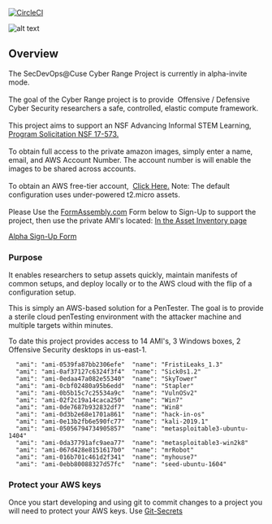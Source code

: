 [![CircleCI](https://circleci.com/gh/cappetta/CyberRange.svg?style=svg)](https://circleci.com/gh/cappetta/CyberRange)

![alt text](https://github.com/cappetta/CyberRange/blob/feature/kali-setup/cyberRange_logo.png "Cyber Range")
## Overview

<div class="htmlSection" id="tfa_1"><div class="htmlContent" id="tfa_1-HTML"><div>The SecDevOps@Cuse Cyber Range Project is currently in alpha-invite mode.&nbsp; <br></div><div><br></div><div>The goal of the Cyber Range project is to provide&nbsp; Offensive / Defensive Cyber Security researchers a safe, controlled, elastic compute framework.&nbsp; <br></div><div><br></div><div>This project aims to support an NSF Advancing Informal STEM Learning, <a href="https://www.nsf.gov/pubs/2017/nsf17573/nsf17573.htm" target="_blank">Program Solicitation NSF 17-573.</a><br></div><div><br></div><div>To obtain full access to the private amazon images, simply enter a name, email, and AWS Account Number. The account number is will enable the images to be shared across accounts.<br></div><div><br></div><div>To obtain an AWS free-tier account,&nbsp; <a href="https://portal.aws.amazon.com/billing/signup?refid=em_127222&amp;redirect_url=https%3A%2F%2Faws.amazon.com%2Fregistration-confirmation#/start" target="_blank">Click Here.</a> Note: The default configuration uses under-powered t2.micro assets.&nbsp;&nbsp;</div><div><br></div><div>Please Use the <a href="http://www.formassembly.com" target="_blank">FormAssembly.com</a> Form below to Sign-Up to support the project, then use the private AMI's located: <a href="https://github.com/secdevops-cuse/CyberRange/blob/master/asset-inventory.md">In the Asset Inventory page</a><br></div></div></div>

[Alpha Sign-Up Form](https://www.tfaforms.com/4729221) 

### Purpose
It enables researchers to setup assets quickly, maintain manifests of common
setups, and deploy locally or to the AWS cloud with the flip of a configuration
setup.

This is simply an AWS-based solution for a PenTester.  The goal is to
provide a sterile cloud penTesting environment with the attacker machine
and multiple targets within minutes.

To date this project provides access to 14 AMI's, 3 Windows boxes, 2 Offensive
 Security desktops in us-east-1.

```
  "ami": "ami-0539fa87bb2306efe"  "name": "FristiLeaks_1.3"
  "ami": "ami-0af37127c6324f3f4"  "name": "Sick0s1.2"
  "ami": "ami-0edaa47a082e55340"  "name": "SkyTower"
  "ami": "ami-0cbf02480a95b6edd"  "name": "Stapler"
  "ami": "ami-0b5b15c7c25534a9c"  "name": "VulnOSv2"
  "ami": "ami-02f2c19a14caca250"  "name": "Win7"
  "ami": "ami-0de7687b932832df7"  "name": "Win8"
  "ami": "ami-0d3b2e68e1701a861"  "name": "hack-in-os"
  "ami": "ami-0e13b2fb6e590fc77"  "name": "kali-2019.1"
  "ami": "ami-05056794734905857"  "name": "metasploitable3-ubuntu-1404"
  "ami": "ami-0da37791afc9aea77"  "name": "metasploitable3-win2k8"
  "ami": "ami-067d428e8151617b0"  "name": "mrRobot"
  "ami": "ami-016b701c461d2f341"  "name": "myhouse7"
  "ami": "ami-0ebb80088327d57fc"  "name": "seed-ubuntu-1604"
```


### Protect your AWS keys
Once you start developing and using git to commit changes to a project
you will need to protect your AWS keys.  Use [Git-Secrets](https://github.com/cappetta/SecDevOps-Toolkit/blob/master/SecDevOps-Toolkit.wiki/git-secrets.md)

